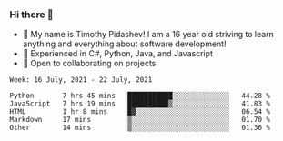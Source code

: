 ### Hi there 👋
- :adult: My name is Timothy Pidashev! I am a 16 year old striving to learn anything and everything about software development!
- :evergreen_tree: Experienced in C#, Python, Java, and Javascript
- 👯 Open to collaborating on projects

<!--START_SECTION:waka-->
```text
Week: 16 July, 2021 - 22 July, 2021

Python       7 hrs 45 mins   ███████████░░░░░░░░░░░░░░   44.28 % 
JavaScript   7 hrs 19 mins   ██████████▒░░░░░░░░░░░░░░   41.83 % 
HTML         1 hr 8 mins     █▓░░░░░░░░░░░░░░░░░░░░░░░   06.54 % 
Markdown     17 mins         ▒░░░░░░░░░░░░░░░░░░░░░░░░   01.70 % 
Other        14 mins         ▒░░░░░░░░░░░░░░░░░░░░░░░░   01.36 % 
```
<!--END_SECTION:waka-->
